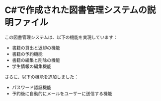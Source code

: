 # C#で作成された図書管理システムの説明ファイル

この図書管理システムは、以下の機能を実現しています：

- 書籍の貸出と返却の機能
- 書籍の予約機能
- 書籍の編集と削除の機能
- 学生情報の編集機能

さらに、以下の機能を追加しました：

- パスワード認証機能
- 予約後に自動的にメールをユーザーに送信する機能
